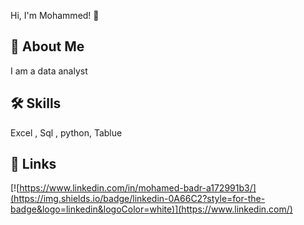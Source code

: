 Hi, I'm Mohammed! 👋
## 🚀 About Me
I am a data analyst
## 🛠 Skills
Excel , Sql , python, Tablue 
## 🔗 Links
[![https://www.linkedin.com/in/mohamed-badr-a172991b3/](https://img.shields.io/badge/linkedin-0A66C2?style=for-the-badge&logo=linkedin&logoColor=white)](https://www.linkedin.com/)
